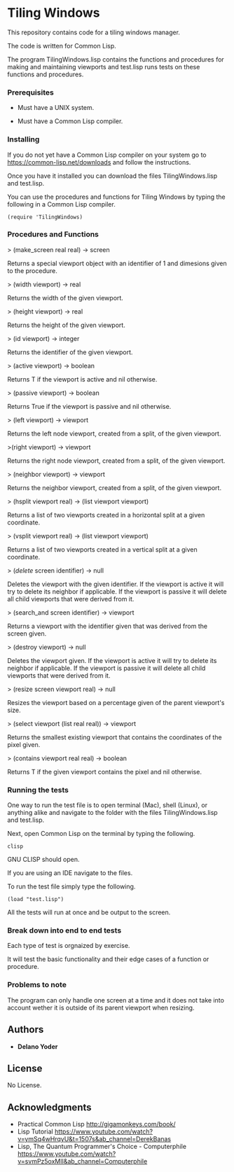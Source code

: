 # Tiling Windows

This repository contains code for a tiling windows manager.

The code is written for Common Lisp.

The program TilingWindows.lisp contains the functions and procedures for making and maintaining viewports and test.lisp runs tests on these functions and procedures.

### Prerequisites

* Must have a UNIX system.

* Must have a Common Lisp compiler.

### Installing

If you do not yet have a Common Lisp compiler on your system go to https://common-lisp.net/downloads and follow the instructions.

Once you have it installed you can download the files TilingWindows.lisp and test.lisp.

You can use the procedures and functions for Tiling Windows by typing the following in a Common Lisp compiler.

```
(require 'TilingWindows)
```

### Procedures and Functions

\> (make_screen real real) -> screen

Returns a special viewport object with an identifier of 1 and dimesions given to the procedure.


\> (width viewport) -> real

Returns the width of the given viewport.


\> (height viewport) -> real

Returns the height of the given viewport.

\> (id viewport) -> integer

Returns the identifier of the given viewport.

\> (active viewport) -> boolean

Returns T if the viewport is active and nil otherwise.

\> (passive viewport) -> boolean

Returns True if the viewport is passive and nil otherwise.

\> (left viewport) -> viewport

Returns the left node viewport, created from a split, of the given viewport.

\>(right viewport) -> viewport

Returns the right node viewport, created from a split, of the given viewport.

\> (neighbor viewport) -> viewport

Returns the neighbor viewport, created from a split, of the given viewport.

\> (hsplit viewport real) -> (list viewport viewport)

Returns a list of two viewports created in a horizontal split at a given coordinate.

\> (vsplit viewport real) -> (list viewport viewport)

Returns a list of two viewports created in a vertical split at a given coordinate.

\> (_delete_ screen identifier) -> null

Deletes the viewport with the given identifier. If the viewport is active it will try to delete its neighbor if applicable. If the viewport is passive it will delete all child viewports that were derived from it.

\> (search_and screen identifier) -> viewport

Returns a viewport with the identifier given that was derived from the screen given.

\> (destroy viewport) -> null

Deletes the viewport given. If the viewport is active it will try to delete its neighbor if applicable. If the viewport is passive it will delete all child viewports that were derived from it.

\> (resize screen viewport real) -> null

Resizes the viewport based on a percentage given of the parent viewport's size.

\> (select viewport (list real real)) -> viewport

Returns the smallest existing viewport that contains the coordinates of the pixel given.

\> (contains viewport real real) -> boolean

Returns T if the given viewport contains the pixel and nil otherwise.

### Running the tests

One way to run the test file is to open terminal (Mac), shell (Linux), or anything alike and navigate to the folder with the files TilingWindows.lisp and test.lisp.

Next, open Common Lisp on the terminal by typing the following.

```
clisp
```

GNU CLISP should open.

If you are using an IDE navigate to the files.

To run the test file simply type the following.

```
(load "test.lisp")
```

All the tests will run at once and be output to the screen.



### Break down into end to end tests

Each type of test is orgnaized by exercise.

It will test the basic functionality and their edge cases of a function or procedure.

### Problems to note

The program can only handle one screen at a time and it does not take into account wether it is outside of its parent viewport when resizing.

## Authors

* **Delano Yoder** 

## License

No License.

## Acknowledgments

* Practical Common Lisp http://gigamonkeys.com/book/
* Lisp Tutorial https://www.youtube.com/watch?v=ymSq4wHrqyU&t=1507s&ab_channel=DerekBanas
* Lisp, The Quantum Programmer's Choice - Computerphile https://www.youtube.com/watch?v=svmPz5oxMlI&ab_channel=Computerphile

